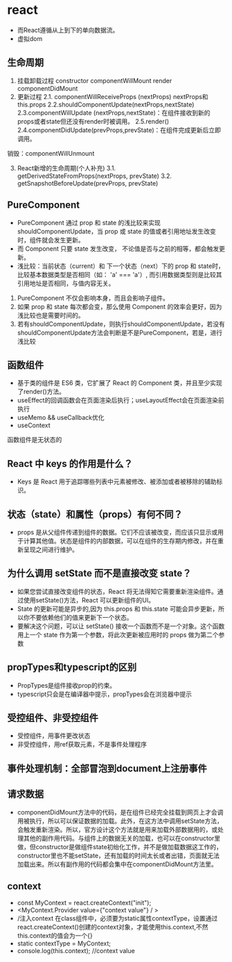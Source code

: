 # react

- 而React遵循从上到下的单向数据流。
- 虚拟dom

## 生命周期

1. 挂载卸载过程
constructor
componentWillMount
render
componentDidMount
2. 更新过程
2.1. componentWillReceiveProps (nextProps)  nextProps和this.props
2.2.shouldComponentUpdate(nextProps,nextState)
2.3.componentWillUpdate (nextProps,nextState)：在组件接收到新的props或者state但还没有render时被调用。
2.5.render()
2.4.componentDidUpdate(prevProps,prevState)：在组件完成更新后立即调用。

销毁：componentWillUnmount

3. React新增的生命周期(个人补充)
3.1. getDerivedStateFromProps(nextProps, prevState)
3.2. getSnapshotBeforeUpdate(prevProps, prevState)

## PureComponent

- PureComponent 通过 prop 和 state 的浅比较来实现 shouldComponentUpdate，当 prop 或 state 的值或者引用地址发生改变时，组件就会发生更新。
- 而 Component 只要 state 发生改变， 不论值是否与之前的相等，都会触发更新。
- 浅比较：当前状态（current）和 下一个状态（next）下的 prop 和 state时，比较基本数据类型是否相同（如： 'a' === 'a'）, 而引用数据类型则是比较其引用地址是否相同，与值内容无关。

1. PureComponent 不仅会影响本身，而且会影响子组件。
2. 如果 prop 和 state 每次都会变，那么使用 Component 的效率会更好，因为浅比较也是需要时间的。
3. 若有shouldComponentUpdate，则执行shouldComponentUpdate，若没有shouldComponentUpdate方法会判断是不是PureComponent，若是，进行浅比较

## 函数组件

- 基于类的组件是 ES6 类，它扩展了 React 的 Component 类，并且至少实现了render()方法。
- useEffect的回调函数会在页面渲染后执行；useLayoutEffect会在页面渲染前执行
- useMemo && useCallback优化
- useContext

函数组件是无状态的

## React 中 keys 的作用是什么？

- Keys 是 React 用于追踪哪些列表中元素被修改、被添加或者被移除的辅助标识。

## 状态（state）和属性（props）有何不同？

- props 是从父组件传递到组件的数据。它们不应该被改变，而应该只显示或用于计算其他值。状态是组件的内部数据，可以在组件的生存期内修改，并在重新呈现之间进行维护。

## 为什么调用 setState 而不是直接改变 state？

- 如果您尝试直接改变组件的状态，React 将无法得知它需要重新渲染组件。通过使用setState()方法，React 可以更新组件的UI。
- State 的更新可能是异步的,因为 this.props 和 this.state 可能会异步更新，所以你不要依赖他们的值来更新下一个状态。
- 要解决这个问题，可以让 setState() 接收一个函数而不是一个对象。这个函数用上一个 state 作为第一个参数，将此次更新被应用时的 props 做为第二个参数

## propTypes和typescript的区别

- PropTypes是组件接收prop的约束。
- typescript只会是在编译器中提示，propTypes会在浏览器中提示

## 受控组件、非受控组件

- 受控组件，用事件更改状态
- 非受控组件，用ref获取元素，不是事件处理程序

## 事件处理机制：全部冒泡到document上注册事件

## 请求数据

- componentDidMount方法中的代码，是在组件已经完全挂载到网页上才会调用被执行，所以可以保证数据的加载。此外，在这方法中调用setState方法，会触发重新渲染。所以，官方设计这个方法就是用来加载外部数据用的，或处理其他的副作用代码。与组件上的数据无关的加载，也可以在constructor里做，但constructor是做组件state初绐化工作，并不是做加载数据这工作的，constructor里也不能setState，还有加载的时间太长或者出错，页面就无法加载出来。所以有副作用的代码都会集中在componentDidMount方法里。

## context

- const MyContext = react.createContext("init");
- <MyContext.Provider value={"context value"} / >
- /注入context 在class组件中，必须要为static属性contextType，设置通过react.createContext()创建的context对象，才能使用this.context,不然this.context的值会为一个{}
- static contextType = MyContext;
- console.log(this.context); //context value